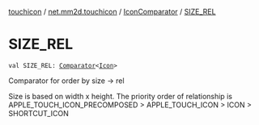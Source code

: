 [touchicon](../../index.md) / [net.mm2d.touchicon](../index.md) / [IconComparator](index.md) / [SIZE_REL](./-s-i-z-e_-r-e-l.md)

# SIZE_REL

`val SIZE_REL: `[`Comparator`](https://kotlinlang.org/api/latest/jvm/stdlib/kotlin/-comparator/index.html)`<`[`Icon`](../-icon/index.md)`>`

Comparator for order by size -&gt; rel

Size is based on width x height.
The priority order of relationship is
APPLE_TOUCH_ICON_PRECOMPOSED &gt; APPLE_TOUCH_ICON &gt; ICON &gt; SHORTCUT_ICON

